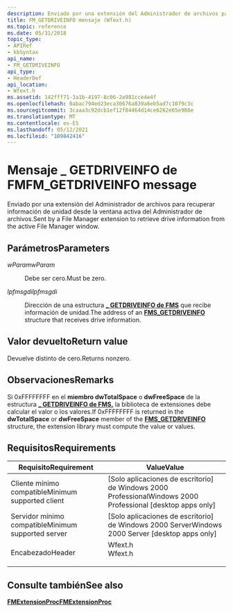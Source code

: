 ```yaml
---
description: Enviado por una extensión del Administrador de archivos para recuperar información de unidad desde la ventana activa del Administrador de archivos.
title: FM_GETDRIVEINFO mensaje (Wfext.h)
ms.topic: reference
ms.date: 05/31/2018
topic_type:
- APIRef
- kbSyntax
api_name:
- FM_GETDRIVEINFO
api_type:
- HeaderDef
api_location:
- Wfext.h
ms.assetid: 142fff71-3a1b-4197-8c06-2e981cce4e4f
ms.openlocfilehash: 0abac794ed23eca30676a839a6eb5ad7c1079c3c
ms.sourcegitcommit: 3caaa3c92dcb1ef12f84464d14ce6262e65e988e
ms.translationtype: MT
ms.contentlocale: es-ES
ms.lasthandoff: 05/12/2021
ms.locfileid: "109842416"
---
```

# <a name="fm_getdriveinfo-message"></a><span data-ttu-id="fbff9-103">Mensaje \_ GETDRIVEINFO de FM</span><span class="sxs-lookup"><span data-stu-id="fbff9-103">FM\_GETDRIVEINFO message</span></span>

<span data-ttu-id="fbff9-104">Enviado por una extensión del Administrador de archivos para recuperar información de unidad desde la ventana activa del Administrador de archivos.</span><span class="sxs-lookup"><span data-stu-id="fbff9-104">Sent by a File Manager extension to retrieve drive information from the active File Manager window.</span></span>

## <a name="parameters"></a><span data-ttu-id="fbff9-105">Parámetros</span><span class="sxs-lookup"><span data-stu-id="fbff9-105">Parameters</span></span>

<dl> <dt>

<span data-ttu-id="fbff9-106">*wParam*</span><span class="sxs-lookup"><span data-stu-id="fbff9-106">*wParam*</span></span> 
</dt> <dd><span data-ttu-id="fbff9-107">Debe ser cero.</span><span class="sxs-lookup"><span data-stu-id="fbff9-107">Must be zero.</span></span></dd> <dt>

<span data-ttu-id="fbff9-108">*lpfmsgdi*</span><span class="sxs-lookup"><span data-stu-id="fbff9-108">*lpfmsgdi*</span></span> 
</dt> <dd>

<span data-ttu-id="fbff9-109">Dirección de una estructura [**\_ GETDRIVEINFO de FMS**](fms-getdriveinfo.md) que recibe información de unidad.</span><span class="sxs-lookup"><span data-stu-id="fbff9-109">The address of an [**FMS\_GETDRIVEINFO**](fms-getdriveinfo.md) structure that receives drive information.</span></span>

</dd> </dl>

## <a name="return-value"></a><span data-ttu-id="fbff9-110">Valor devuelto</span><span class="sxs-lookup"><span data-stu-id="fbff9-110">Return value</span></span>

<span data-ttu-id="fbff9-111">Devuelve distinto de cero.</span><span class="sxs-lookup"><span data-stu-id="fbff9-111">Returns nonzero.</span></span>

## <a name="remarks"></a><span data-ttu-id="fbff9-112">Observaciones</span><span class="sxs-lookup"><span data-stu-id="fbff9-112">Remarks</span></span>

<span data-ttu-id="fbff9-113">Si 0xFFFFFFFF en el **miembro dwTotalSpace** o **dwFreeSpace** de la estructura [**\_ GETDRIVEINFO de FMS,**](fms-getdriveinfo.md) la biblioteca de extensiones debe calcular el valor o los valores.</span><span class="sxs-lookup"><span data-stu-id="fbff9-113">If 0xFFFFFFFF is returned in the **dwTotalSpace** or **dwFreeSpace** member of the [**FMS\_GETDRIVEINFO**](fms-getdriveinfo.md) structure, the extension library must compute the value or values.</span></span>

## <a name="requirements"></a><span data-ttu-id="fbff9-114">Requisitos</span><span class="sxs-lookup"><span data-stu-id="fbff9-114">Requirements</span></span>



| <span data-ttu-id="fbff9-115">Requisito</span><span class="sxs-lookup"><span data-stu-id="fbff9-115">Requirement</span></span> | <span data-ttu-id="fbff9-116">Value</span><span class="sxs-lookup"><span data-stu-id="fbff9-116">Value</span></span> |
|-------------------------------------|------------------------------------------------------------------------------------|
| <span data-ttu-id="fbff9-117">Cliente mínimo compatible</span><span class="sxs-lookup"><span data-stu-id="fbff9-117">Minimum supported client</span></span><br/> | <span data-ttu-id="fbff9-118">\[Solo aplicaciones de escritorio\] de Windows 2000 Professional</span><span class="sxs-lookup"><span data-stu-id="fbff9-118">Windows 2000 Professional \[desktop apps only\]</span></span><br/>                         |
| <span data-ttu-id="fbff9-119">Servidor mínimo compatible</span><span class="sxs-lookup"><span data-stu-id="fbff9-119">Minimum supported server</span></span><br/> | <span data-ttu-id="fbff9-120">\[Solo aplicaciones de escritorio\] de Windows 2000 Server</span><span class="sxs-lookup"><span data-stu-id="fbff9-120">Windows 2000 Server \[desktop apps only\]</span></span><br/>                               |
| <span data-ttu-id="fbff9-121">Encabezado</span><span class="sxs-lookup"><span data-stu-id="fbff9-121">Header</span></span><br/>                   | <dl> <span data-ttu-id="fbff9-122"><dt>Wfext.h</dt></span><span class="sxs-lookup"><span data-stu-id="fbff9-122"><dt>Wfext.h</dt></span></span> </dl> |



## <a name="see-also"></a><span data-ttu-id="fbff9-123">Consulte también</span><span class="sxs-lookup"><span data-stu-id="fbff9-123">See also</span></span>

<dl> <dt>

[<span data-ttu-id="fbff9-124">**FMExtensionProc**</span><span class="sxs-lookup"><span data-stu-id="fbff9-124">**FMExtensionProc**</span></span>](fmextensionproc.md)
</dt> </dl>

 

 




